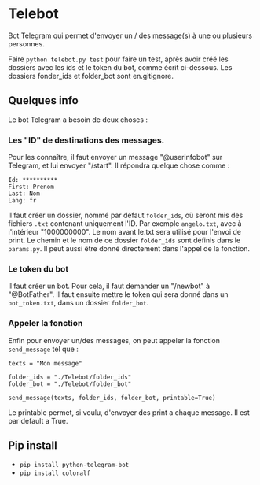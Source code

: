 # Telebot

Bot Telegram qui permet d'envoyer un / des message(s) à une ou plusieurs personnes.

Faire `python telebot.py test` pour faire un test, après avoir créé les dossiers avec les ids et le token du bot, comme écrit ci-dessous.
Les dossiers fonder_ids et folder_bot sont en.gitignore.


## Quelques info

Le bot Telegram a besoin de deux choses :


### Les "ID" de destinations des messages. 
Pour les connaître, il faut envoyer un message "@userinfobot" sur Telegram, et lui envoyer "/start".
Il répondra quelque chose comme :
```
Id: **********
First: Prenom
Last: Nom
Lang: fr
```
Il faut créer un dossier, nommé par défaut `folder_ids`, où seront mis des fichiers `.txt` contenant uniquement l'ID.
Par exemple `angelo.txt`, avec à l'intérieur "1000000000". Le nom avant le.txt sera utilisé pour l'envoi de print.
Le chemin et le nom de ce dossier `folder_ids` sont définis dans le `params.py`. Il peut aussi être donné directement dans l'appel de la fonction.

### Le token du bot
Il faut créer un bot. Pour cela, il faut demander un "/newbot" à "@BotFather". Il faut ensuite mettre le token qui sera donné dans un `bot_token.txt`, dans un dossier `folder_bot`.


### Appeler la fonction
Enfin pour envoyer un/des messages, on peut appeler la fonction `send_message` tel que :

```
texts = "Mon message"

folder_ids = "./Telebot/folder_ids"
folder_bot = "./Telebot/folder_bot"

send_message(texts, folder_ids, folder_bot, printable=True)
```

Le printable permet, si voulu, d'envoyer des print a chaque message. Il est par default a True.


## Pip install

* `pip install python-telegram-bot`
* `pip install coloralf`